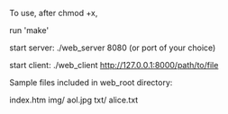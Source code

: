 To use, after chmod +x,

run 'make'

start server:
./web_server 8080 (or port of your choice)

start client:
./web_client http://127.0.0.1:8000/path/to/file

Sample files included in web_root directory:

index.htm
img/
    aol.jpg
txt/
    alice.txt
